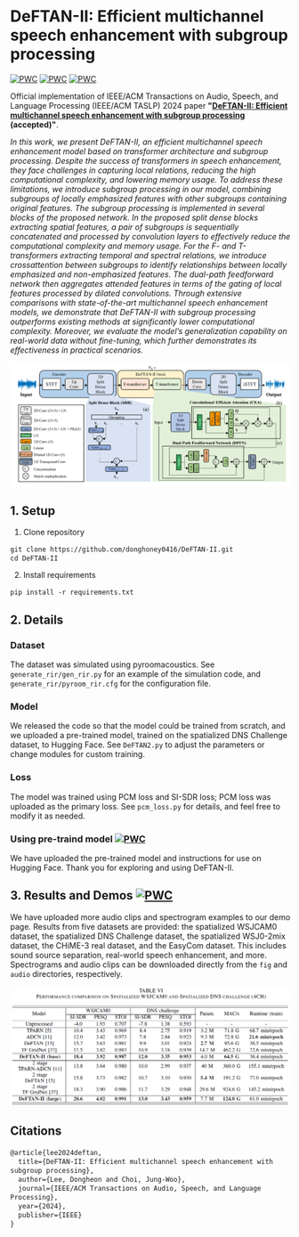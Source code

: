 # DeFTAN-II: Efficient multichannel speech enhancement with subgroup processing


[![PWC](https://img.shields.io/badge/arXiv-paper-red)](https://arxiv.org/pdf/2308.15777)
[![PWC](https://img.shields.io/badge/HuggingFace-pre_trained_model-yellow)](https://huggingface.co/donghoney0416/DeFTAN-II)
[![PWC](https://img.shields.io/badge/Demo-webpage-blue)](https://donghoney0416.github.io/demos-DeFTAN-II/demo-page.html)

Official implementation of IEEE/ACM Transactions on Audio, Speech, and Language Processing (IEEE/ACM TASLP) 2024 paper **"[DeFTAN-II: Efficient multichannel speech enhancement with subgroup processing](https://arxiv.org/pdf/2308.15777) (accepted)"**.

*In this work, we present DeFTAN-II, an efficient multichannel speech enhancement model based on transformer architecture and subgroup processing. Despite the success of transformers in speech enhancement, they face challenges in capturing local relations, reducing the high computational complexity, and lowering memory usage. To address these limitations, we introduce subgroup processing in our model, combining subgroups of locally emphasized features with other subgroups containing original features. The subgroup processing is implemented in several blocks of the proposed network. In the proposed split dense blocks extracting spatial features, a pair of subgroups is sequentially concatenated and processed by convolution layers to effectively reduce the computational complexity and memory usage. For the F- and T-transformers extracting temporal and spectral relations, we introduce crossattention between subgroups to identify relationships between locally emphasized and non-emphasized features. The dual-path feedforward network then aggregates attended features in terms of the gating of local features processed by dilated convolutions. Through extensive comparisons with state-of-the-art multichannel speech enhancement models, we demonstrate that DeFTAN-II with subgroup processing outperforms existing methods at significantly lower computational complexity. Moreover, we evaluate the model’s generalization capability on real-world data without fine-tuning, which further demonstrates its effectiveness in practical scenarios.*

![DeFTAN-II figure](fig/Fig_overall_architecture.png)

## 1. Setup
1. Clone repository
```
git clone https://github.com/donghoney0416/DeFTAN-II.git
cd DeFTAN-II
```

2. Install requirements
```
pip install -r requirements.txt
```

## 2. Details
### Dataset
The dataset was simulated using pyroomacoustics. See `generate_rir/gen_rir.py` for an example of the simulation code, and `generate_rir/pyroom_rir.cfg` for the configuration file.

### Model
We released the code so that the model could be trained from scratch, and we uploaded a pre-trained model, trained on the spatialized DNS Challenge dataset, to Hugging Face. 
See `DeFTAN2.py` to adjust the parameters or change modules for custom training.

### Loss
The model was trained using PCM loss and SI-SDR loss; PCM loss was uploaded as the primary loss. See `pcm_loss.py` for details, and feel free to modify it as needed.

### Using pre-traind model [![PWC](https://img.shields.io/badge/HuggingFace-pre_trained_model-yellow)](https://huggingface.co/donghoney0416/DeFTAN-II)
We have uploaded the pre-trained model and instructions for use on Hugging Face. Thank you for exploring and using DeFTAN-II.

## 3. Results and Demos [![PWC](https://img.shields.io/badge/Demo-webpage-blue)](https://donghoney0416.github.io/demos-DeFTAN-II/demo-page.html)
We have uploaded more audio clips and spectrogram examples to our demo page. Results from five datasets are provided: the spatialized WSJCAM0 dataset, the spatialized DNS Challenge dataset, the spatialized WSJ0-2mix dataset, the CHiME-3 real dataset, and the EasyCom dataset. This includes sound source separation, real-world speech enhancement, and more. Spectrograms and audio clips can be downloaded directly from the `fig` and `audio` directories, respectively.

![result](fig/results.PNG)

## Citations
```
@article{lee2024deftan,
  title={DeFTAN-II: Efficient multichannel speech enhancement with subgroup processing},
  author={Lee, Dongheon and Choi, Jung-Woo},
  journal={IEEE/ACM Transactions on Audio, Speech, and Language Processing},
  year={2024},
  publisher={IEEE}
}
```
